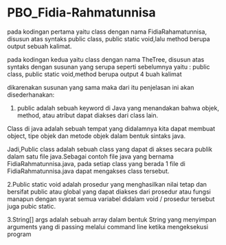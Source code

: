 # PBO_Fidia-Rahmatunnisa
 
 pada kodingan pertama yaitu class dengan nama FidiaRahamatunnisa,
 disusun atas syntaks public class, public static void,lalu method 
 berupa output sebuah kalimat.
 
 pada kodingan kedua yaitu class dengan nama TheTree,
 disusun atas syntaks dengan susunan yang serupa seperti sebelumnya
 yaitu : public class, public static void,method berupa output 4 buah kalimat
 
 dikarenakan susunan yang sama maka dari itu penjelasan ini akan disederhanakan:
 
1. public adalah sebuah keyword di Java yang menandakan bahwa objek,
method, atau atribut dapat diakses dari class lain.

Class di java adalah sebuah tempat yang didalamnya kita dapat membuat object,
tipe objek dan metode objek dalam bentuk sintaks java.

Jadi,Public class adalah sebuah class yang dapat di akses secara publik
dalam satu file java.Sebagai contoh file java yang bernama FidiaRahmatunnisa.java,
pada setiap class yang berada 1 file di FidiaRahmatunnisa.java dapat mengakses class tersebut.

2.Public static void adalah prosedur yang menghasilkan nilai tetap dan bersifat
public atau global yang dapat diakses dari prosedur atau fungsi manapun dengan
syarat semua variabel didalam void / prosedur tersebut juga pubic static.

3.String[] args adalah sebuah array dalam bentuk String yang menyimpan arguments 
yang di passing melalui command line ketika mengeksekusi program
